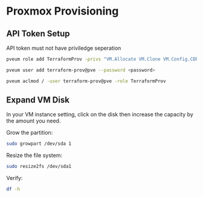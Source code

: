 # Proxmox Provisioning

## API Token Setup

API token must not have priviledge seperation

```bash
pveum role add TerraformProv -privs "VM.Allocate VM.Clone VM.Config.CDROM VM.Config.CPU VM.Config.Cloudinit VM.Config.Disk VM.Config.HWType VM.Config.Memory VM.Config.Network VM.Config.Options VM.Monitor VM.Audit VM.PowerMgmt Datastore.AllocateSpace Datastore.Audit"
```

```bash
pveum user add terraform-prov@pve --password <password>
```

```bash
pveum aclmod / -user terraform-prov@pve -role TerraformProv
```

## Expand VM Disk

In your VM instance setting, click on the disk then increase the capacity by the amount you need.

Grow the partition:

```bash
sudo growpart /dev/sda 1
```
Resize the file system:

```bash
sudo resize2fs /dev/sda1
```

Verify:
```bash
df -h
```
